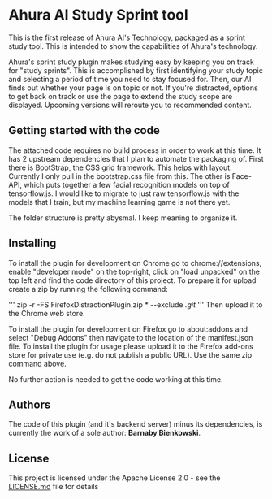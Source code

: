 # Ahura AI Study Sprint tool

This is the first release of Ahura AI's Technology, packaged as a sprint study tool. This is intended to show the capabilities of Ahura's technology.


Ahura's sprint study plugin makes studying easy by keeping you on track for "study sprints". This is accomplished by first identifying your study topic and selecting a period of time you need to stay focused for. Then, our AI finds out whether your page is on topic or not. If you're distracted, options to get back on track or use the page to extend the study scope are displayed. Upcoming versions will reroute you to recommended content.

## Getting started with the code

The attached code requires no build process in order to work at this time. It has 2 upstream dependencies that I plan to automate the packaging of.  First there is BootStrap, the CSS grid framework. This helps with layout. Currently I only pull in the bootstrap.css file from this. The other is Face-API, which puts together a few facial recognition models on top of tensorflow.js.  I would like to migrate to just raw tensorflow.js with the models that I train, but my machine learning game is not there yet.

The folder structure is pretty abysmal. I keep meaning to organize it.

## Installing
To install the plugin for development on Chrome go to chrome://extensions, enable "developer mode" on the top-right, click on "load unpacked" on the top left and find the code directory of this project.
To prepare it for upload create a zip by running the following command:

'''
zip -r -FS FirefoxDistractionPlugin.zip * --exclude *.git*
'''
Then upload it to the Chrome web store.

To install the plugin for development on Firefox go to about:addons and select "Debug Addons" then navigate to the location of the manifest.json file. 
To install the plugin for usage please upload it to the Firefox add-ons store for private use (e.g. do not publish a public URL). Use the same zip command above.

No further action is needed to get the code working at this time.

## Authors

The code of this plugin (and it's backend server) minus its dependencies, is currently the work of a sole author: **Barnaby Bienkowski**. 

## License 

This project is licensed under the Apache License 2.0 - see the [LICENSE.md](LICENSE.md) file for details
